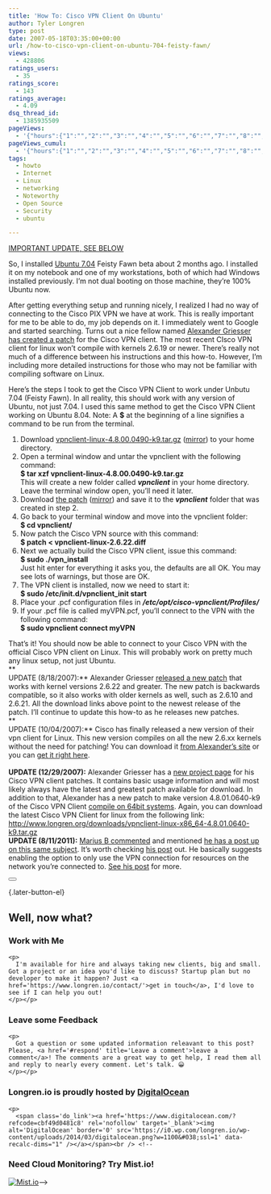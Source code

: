 ```yaml
---
title: 'How To: Cisco VPN Client On Ubuntu'
author: Tyler Longren
type: post
date: 2007-05-18T03:35:00+00:00
url: /how-to-cisco-vpn-client-on-ubuntu-704-feisty-fawn/
views:
  - 428806
ratings_users:
  - 35
ratings_score:
  - 143
ratings_average:
  - 4.09
dsq_thread_id:
  - 1385935509
pageViews:
  - '{"hours":{"1":"","2":"","3":"","4":"","5":"","6":"","7":"","8":"","9":"","10":"","11":"","12":"","13":"","14":"","15":"","16":"","17":"","18":"","19":"","20":"","21":"","22":"","23":"","24":"","25":"","26":"","27":"","28":"","29":"","30":"","31":"","32":"","33":"","34":"","35":"","36":"","37":"","38":"","39":"","40":"","41":"","42":"","43":"","44":"","45":"","46":"","47":""},"days":{"2":"","3":"","4":"","5":"","6":"","7":"","8":"","9":"","10":"","11":"","12":"","13":"","14":""},"weeks":{"3":"","4":"","5":"","6":"","7":"","8":"","9":"","10":"","11":"","12":""},"months":{"4":"","5":"","6":"","7":"","8":"","9":"","10":"","11":"","12":"","13":"","14":"","15":"","16":"","17":"","18":"","19":"","20":"","21":"","22":"","23":"","24":""}}'
pageViews_cumul:
  - '{"hours":{"1":"","2":"","3":"","4":"","5":"","6":"","7":"","8":"","9":"","10":"","11":"","12":"","13":"","14":"","15":"","16":"","17":"","18":"","19":"","20":"","21":"","22":"","23":"","24":"","25":"","26":"","27":"","28":"","29":"","30":"","31":"","32":"","33":"","34":"","35":"","36":"","37":"","38":"","39":"","40":"","41":"","42":"","43":"","44":"","45":"","46":"","47":""},"days":{"2":"","3":"","4":"","5":"","6":"","7":"","8":"","9":"","10":"","11":"","12":"","13":"","14":""},"weeks":{"3":"","4":"","5":"","6":"","7":"","8":"","9":"","10":"","11":"","12":""},"months":{"4":"","5":"","6":"","7":"","8":"","9":"","10":"","11":"","12":"","13":"","14":"","15":"","16":"","17":"","18":"","19":"","20":"","21":"","22":"","23":"","24":""}}'
tags:
  - howto
  - Internet
  - Linux
  - networking
  - Noteworthy
  - Open Source
  - Security
  - ubuntu

---
```

<p class="alert">
  <a href="http://www.longren.org/2007/05/17/how-to-cisco-vpn-client-on-ubuntu-704-feisty-fawn/#projectpage">IMPORTANT UPDATE, SEE BELOW</a>
</p>

So, I installed [Ubuntu 7.04][1] Feisty Fawn beta about 2 months ago. I installed it on my notebook and one of my workstations, both of which had Windows installed previously. I&#8217;m not dual booting on those machine, they&#8217;re 100% Ubuntu now.  
<!--adsense-->

  
After getting everything setup and running nicely, I realized I had no way of connecting to the Cisco PIX VPN we have at work. This is really important for me to be able to do, my job depends on it. I immediately went to Google and started searching. Turns out a nice fellow named [Alexander Griesser has created a patch][2] for the Cisco VPN client. The most recent CIsco VPN client for linux won&#8217;t compile with kernels 2.6.19 or newer. There&#8217;s really not much of a difference between his instructions and this how-to. However, I&#8217;m including more detailed instructions for those who may not be familiar with compiling software on Linux.

Here&#8217;s the steps I took to get the Cisco VPN Client to work under Unbutu 7.04 (Feisty Fawn). In all reality, this should work with any version of Ubuntu, not just 7.04. I used this same method to get the Cisco VPN Client working on Ubuntu 8.04. Note: A **$** at the beginning of a line signifies a command to be run from the terminal.

  1. Download [vpnclient-linux-4.8.00.0490-k9.tar.gz][3] ([mirror][4]) to your home directory.
  2. Open a terminal window and untar the vpnclient with the following command:  
    **$ tar xzf vpnclient-linux-4.8.00.0490-k9.tar.gz**  
    This will create a new folder called _**vpnclient**_ in your home directory. Leave the terminal window open, you&#8217;ll need it later.
  3. Download [the patch][5] ([mirror][6]) and save it to the _**vpnclient**_ folder that was created in step 2.
  4. Go back to your terminal window and move into the vpnclient folder:  
    **$ cd vpnclient/**
  5. Now patch the Cisco VPN source with this command:  
    **$ patch < vpnclient-linux-2.6.22.diff**
  6. Next we actually build the Cisco VPN client, issue this command:  
    **$ sudo ./vpn_install**  
    Just hit enter for everything it asks you, the defaults are all OK. You may see lots of warnings, but those are OK.
  7. The VPN client is installed, now we need to start it:  
    **$ sudo /etc/init.d/vpnclient_init start**
  8. Place your .pcf configuration files in **_/etc/opt/cisco-vpnclient/Profiles/_**
  9. If your .pcf file is called myVPN.pcf, you&#8217;ll connect to the VPN with the following command:  
    **$ sudo vpnclient connect myVPN**

<!--adsense-->

  
That&#8217;s it! You should now be able to connect to your Cisco VPN with the official Cisco VPN client on Linux. This will probably work on pretty much any linux setup, not just Ubuntu.  
**  
UPDATE (8/18/2007):** Alexander Griesser [released a new patch][7] that works with kernel versions 2.6.22 and greater. The new patch is backwards compatible, so it also works with older kernels as well, such as 2.6.10 and 2.6.21. All the download links above point to the newest release of the patch. I&#8217;ll continue to update this how-to as he releases new patches.<a id="newclient"></a>  
**  
UPDATE (10/04/2007):** Cisco has finally released a new version of their vpn client for Linux. This new version compiles on all the new 2.6.xx kernels without the need for patching! You can download it [from Alexander&#8217;s site][8] or you can [get it right here][9].  
<a id="projectpage"></a>  
**UPDATE (12/29/2007):** Alexander Griesser has a [new project page][10] for his Cisco VPN client patches. It contains basic usage information and will most likely always have the latest and greatest patch available for download. In addition to that, Alexander has a new patch to make version 4.8.01.0640-k9 of the Cisco VPN Client [compile on 64bit systems][11]. Again, you can download the latest Cisco VPN Client for linux from the following link:  
<http://www.longren.org/downloads/vpnclient-linux-x86_64-4.8.01.0640-k9.tar.gz>  
**UPDATE (8/11/2011):** [Marius B commented][12] and mentioned [he has a post up on this same subject][13]. It&#8217;s worth checking [his post][13] out. He basically suggests enabling the option to only use the VPN connection for resources on the network you&#8217;re connected to. [See his post][13] for more. 

<div class="wpulike wpulike-default " >
  <div class="wp_ulike_general_class wp_ulike_is_not_liked">
    <button type="button"
					aria-label="Like Button"
					data-ulike-id="2318"
					data-ulike-nonce="1aed89228c"
					data-ulike-type="likeThis"
					data-ulike-template="wpulike-default"
					data-ulike-display-likers="0"
					data-ulike-disable-pophover="0"
					class="wp_ulike_btn wp_ulike_put_image wp_likethis_2318"></button><span class="count-box"></span>
  </div>
</div>

[][14]{.later-button-el}

<div class='what-next'>
  <h2>
    Well, now what?
  </h2>
  
  <div class='hire'>
    <h3>
      Work with Me
    </h3>
    
    <p>
      I'm available for hire and always taking new clients, big and small. Got a project or an idea you'd like to discuss? Startup plan but no developer to make it happen? Just <a href='https://www.longren.io/contact/'>get in touch</a>, I'd love to see if I can help you out!
    </p></p>
  </div>
  
  <div class='hire'>
    <h3>
      Leave some Feedback
    </h3>
    
    <p>
      Got a question or some updated information releavant to this post? Please, <a href='#respond' title='Leave a comment'>leave a comment</a>! The comments are a great way to get help, I read them all and reply to nearly every comment. Let's talk. 😀
    </p></p>
  </div>
  
  <div class='now-what-bottom-ad'>
    <h3>
      Longren.io is proudly hosted by <a href='https://www.digitalocean.com/?refcode=cbf49d0481c8'>DigitalOcean</a>
    </h3>
    
    <p>
      <span class='do_link'><a href='https://www.digitalocean.com/?refcode=cbf49d0481c8' rel='nofollow' target='_blank'><img alt='DigitalOcean' border='0' src='https://i0.wp.com/longren.io/wp-content/uploads/2014/03/digitalocean.png?w=1100&#038;ssl=1' data-recalc-dims="1" /></a></span><br /> <!--

<h3>Need Cloud Monitoring? Try Mist.io!</h3>

<span class='do_link'><a href='http://mist.io/?ref=tyler' rel='nofollow' target='_blank'><img alt='Mist.io' border='0' src='https://i0.wp.com/longren.io/wp-content/uploads/2014/04/mistio.jpg?w=1100&#038;ssl=1' data-recalc-dims="1"></a></span>--></div> </div>

 [1]: http://www.ubuntu.com/
 [2]: http://tuxx-home.at/archives/2007/04/10/T15_55_43/
 [3]: ftp://ftp.cs.cornell.edu/pub/rvr/upload/vpnclient-linux-4.8.00.0490-k9.tar.gz
 [4]: http://www.longren.org/files/vpnclient-linux-4.8.00.0490-k9.tar.gz
 [5]: http://tuxx-home.at/projects/cisco-vpnclient/vpnclient-linux-2.6.22.diff
 [6]: http://www.longren.org/files/vpnclient-linux-2.6.22.diff
 [7]: http://tuxx-home.at/archives/2007/05/29/T16_34_26/
 [8]: http://tuxx-home.at/archives/2007/09/24/T15_26_49/
 [9]: http://www.longren.org/files/vpnclient-linux-x86_64-4.8.01.0640-k9.tar.gz
 [10]: http://projects.tuxx-home.at/?id=cisco_vpn_client
 [11]: http://tuxx-home.at/archives/2007/11/09/T18_06_10/
 [12]: http://www.longren.org/how-to-cisco-vpn-client-on-ubuntu-704-feisty-fawn/comment-page-5/#comment-573750
 [13]: http://www.unfoldingcode.com/2011/08/how-to-install-cisco-vpn-client-on.html
 [14]: #